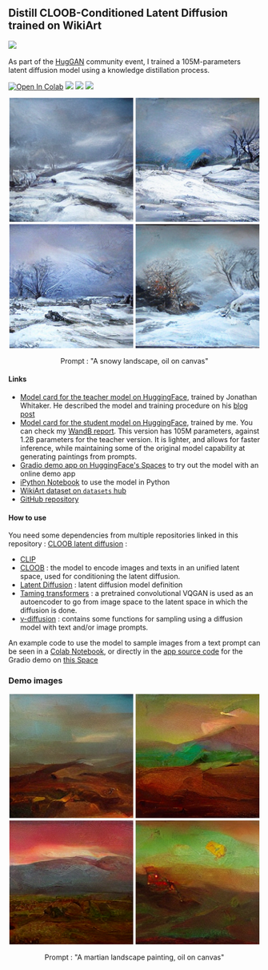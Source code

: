 ## Distill CLOOB-Conditioned Latent Diffusion trained on WikiArt

[![](https://github.com/huggingface/community-events/raw/main/huggan/assets/huggan_banner.png?raw=true)](https://github.com/huggingface/community-events/tree/main/huggan)

As part of the [HugGAN](https://github.com/huggingface/community-events/tree/main/huggan) community event, I trained a 105M-parameters latent diffusion model using a knowledge distillation process.

[![Open In Colab](https://colab.research.google.com/assets/colab-badge.svg)](https://colab.research.google.com/github/giganttheo/distill-ccld/blob/master/distillCCLD_(Wikiart)_demo.ipynb) [![](https://img.shields.io/badge/W%26B-Report-yellow)](https://wandb.ai/gigant/distill-ccld/reports/Distill-Diffusion-105M--VmlldzoxODQwMTUz?accessToken=mfbrz1ghfakmh01lybsuycwm3qj3isv60uynnvmina3tiwz5e5ufbjui5xqhmaqi)
[![](https://img.shields.io/badge/%F0%9F%A4%97-Hub-yellow)](https://huggingface.co/huggan/distill-ccld-wa)
[![](https://img.shields.io/badge/%F0%9F%A4%97-Space-yellow)](https://huggingface.co/spaces/huggan/wikiart-diffusion-mini)


<p align="center">
    <img src="https://github.com/giganttheo/distill-ccld/blob/master/distill-snow.png" alt="drawing" width="500"/>
    <div align="center">Prompt : "A snowy landscape, oil on canvas"</div>
</p>


#### Links

* [Model card for the teacher model on HuggingFace](https://huggingface.co/huggan/ccld_wa), trained by Jonathan Whitaker. He described the model and training procedure on his [blog post](https://datasciencecastnet.home.blog/2022/04/12/fine-tuning-a-cloob-conditioned-latent-diffusion-model-on-wikiart/)
* [Model card for the student model on HuggingFace](https://huggingface.co/huggan/distill-ccld-wa), trained by me. You can check my [WandB report](https://wandb.ai/gigant/distill-ccld/reports/Distill-Diffusion-105M--VmlldzoxODQwMTUz?accessToken=mfbrz1ghfakmh01lybsuycwm3qj3isv60uynnvmina3tiwz5e5ufbjui5xqhmaqi). This version has 105M parameters, against 1.2B parameters for the teacher version. It is lighter, and allows for faster inference, while maintaining some of the original model capability at generating paintings from prompts.
* [Gradio demo app on HuggingFace's Spaces](https://huggingface.co/spaces/huggan/wikiart-diffusion-mini) to try out the model with an online demo app
* [iPython Notebook](https://github.com/giganttheo/distill-ccld/blob/master/distillCCLD_(Wikiart)_demo.ipynb) to use the model in Python
* [WikiArt dataset on `datasets` hub](https://huggingface.co/datasets/huggan/wikiart)
* [GitHub repository](https://github.com/giganttheo/distill-ccld)



#### How to use

You need some dependencies from multiple repositories linked in this repository : [CLOOB latent diffusion](https://github.com/JD-P/cloob-latent-diffusion) :

* [CLIP](https://github.com/openai/CLIP/tree/40f5484c1c74edd83cb9cf687c6ab92b28d8b656)
* [CLOOB](https://github.com/crowsonkb/cloob-training/tree/136ca7dd69a03eeb6ad525da991d5d7083e44055) : the model to encode images and texts in an unified latent space, used for conditioning the latent diffusion.
* [Latent Diffusion](https://github.com/CompVis/latent-diffusion/tree/f13bf9bf463d95b5a16aeadd2b02abde31f769f8) : latent diffusion model definition
* [Taming transformers](https://github.com/CompVis/taming-transformers/tree/24268930bf1dce879235a7fddd0b2355b84d7ea6) : a pretrained convolutional VQGAN is used as an autoencoder to go from image space to the latent space in which the diffusion is done.
* [v-diffusion](https://github.com/crowsonkb/v-diffusion-pytorch/tree/ffabbb1a897541fa2a3d034f397c224489d97b39) : contains some functions for sampling using a diffusion model with text and/or image prompts.

An example code to use the model to sample images from a text prompt can be seen in a [Colab Notebook](https://colab.research.google.com/drive/1XGHdO8IAGajnpb-x4aOb-OMYfZf0WDTi?usp=sharing), or directly in the [app source code](https://huggingface.co/spaces/huggan/wikiart-diffusion-mini/blob/main/app.py) for the Gradio demo on [this Space](https://huggingface.co/spaces/huggan/wikiart-diffusion-mini)


### Demo images

<p align="center">
    <img src="https://github.com/giganttheo/distill-ccld/blob/master/distill-mars.png" alt="drawing" width="500"/>
    <div align="center">Prompt : "A martian landscape painting, oil on canvas"</div>
</p>
